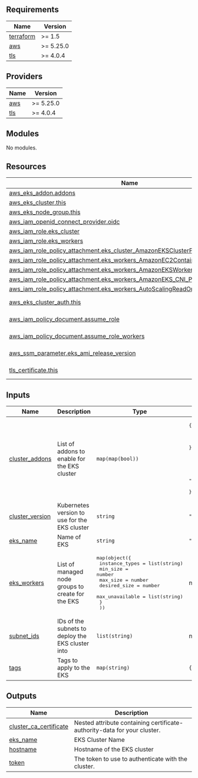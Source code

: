 <!-- BEGINNING OF PRE-COMMIT-TERRAFORM DOCS HOOK -->
## Requirements

| Name | Version |
|------|---------|
| <a name="requirement_terraform"></a> [terraform](#requirement\_terraform) | >= 1.5 |
| <a name="requirement_aws"></a> [aws](#requirement\_aws) | >= 5.25.0 |
| <a name="requirement_tls"></a> [tls](#requirement\_tls) | >= 4.0.4 |

## Providers

| Name | Version |
|------|---------|
| <a name="provider_aws"></a> [aws](#provider\_aws) | >= 5.25.0 |
| <a name="provider_tls"></a> [tls](#provider\_tls) | >= 4.0.4 |

## Modules

No modules.

## Resources

| Name | Type |
|------|------|
| [aws_eks_addon.addons](https://registry.terraform.io/providers/hashicorp/aws/latest/docs/resources/eks_addon) | resource |
| [aws_eks_cluster.this](https://registry.terraform.io/providers/hashicorp/aws/latest/docs/resources/eks_cluster) | resource |
| [aws_eks_node_group.this](https://registry.terraform.io/providers/hashicorp/aws/latest/docs/resources/eks_node_group) | resource |
| [aws_iam_openid_connect_provider.oidc](https://registry.terraform.io/providers/hashicorp/aws/latest/docs/resources/iam_openid_connect_provider) | resource |
| [aws_iam_role.eks_cluster](https://registry.terraform.io/providers/hashicorp/aws/latest/docs/resources/iam_role) | resource |
| [aws_iam_role.eks_workers](https://registry.terraform.io/providers/hashicorp/aws/latest/docs/resources/iam_role) | resource |
| [aws_iam_role_policy_attachment.eks_cluster_AmazonEKSClusterPolicy](https://registry.terraform.io/providers/hashicorp/aws/latest/docs/resources/iam_role_policy_attachment) | resource |
| [aws_iam_role_policy_attachment.eks_workers_AmazonEC2ContainerRegistryReadOnly](https://registry.terraform.io/providers/hashicorp/aws/latest/docs/resources/iam_role_policy_attachment) | resource |
| [aws_iam_role_policy_attachment.eks_workers_AmazonEKSWorkerNodePolicy](https://registry.terraform.io/providers/hashicorp/aws/latest/docs/resources/iam_role_policy_attachment) | resource |
| [aws_iam_role_policy_attachment.eks_workers_AmazonEKS_CNI_Policy](https://registry.terraform.io/providers/hashicorp/aws/latest/docs/resources/iam_role_policy_attachment) | resource |
| [aws_iam_role_policy_attachment.eks_workers_AutoScalingReadOnlyAccess](https://registry.terraform.io/providers/hashicorp/aws/latest/docs/resources/iam_role_policy_attachment) | resource |
| [aws_eks_cluster_auth.this](https://registry.terraform.io/providers/hashicorp/aws/latest/docs/data-sources/eks_cluster_auth) | data source |
| [aws_iam_policy_document.assume_role](https://registry.terraform.io/providers/hashicorp/aws/latest/docs/data-sources/iam_policy_document) | data source |
| [aws_iam_policy_document.assume_role_workers](https://registry.terraform.io/providers/hashicorp/aws/latest/docs/data-sources/iam_policy_document) | data source |
| [aws_ssm_parameter.eks_ami_release_version](https://registry.terraform.io/providers/hashicorp/aws/latest/docs/data-sources/ssm_parameter) | data source |
| [tls_certificate.this](https://registry.terraform.io/providers/hashicorp/tls/latest/docs/data-sources/certificate) | data source |

## Inputs

| Name | Description | Type | Default | Required |
|------|-------------|------|---------|:--------:|
| <a name="input_cluster_addons"></a> [cluster\_addons](#input\_cluster\_addons) | List of addons to enable for the EKS cluster | `map(map(bool))` | <pre>{<br>  "aws-ebs-csi-driver": {<br>    "most_recent": true<br>  },<br>  "coredns": {<br>    "most_recent": true<br>  },<br>  "vpc-cni": {<br>    "most_recent": true<br>  }<br>}</pre> | no |
| <a name="input_cluster_version"></a> [cluster\_version](#input\_cluster\_version) | Kubernetes version to use for the EKS cluster | `string` | `"1.28"` | no |
| <a name="input_eks_name"></a> [eks\_name](#input\_eks\_name) | Name of EKS | `string` | `"actimize_eks"` | no |
| <a name="input_eks_workers"></a> [eks\_workers](#input\_eks\_workers) | List of managed node groups to create for the EKS | <pre>map(object({<br>    instance_types  = list(string)<br>    min_size        = number<br>    max_size        = number<br>    desired_size    = number<br>    max_unavailable = list(string)<br>    }<br>  ))</pre> | n/a | yes |
| <a name="input_subnet_ids"></a> [subnet\_ids](#input\_subnet\_ids) | IDs of the subnets to deploy the EKS cluster into | `list(string)` | n/a | yes |
| <a name="input_tags"></a> [tags](#input\_tags) | Tags to apply to the EKS | `map(string)` | `{}` | no |

## Outputs

| Name | Description |
|------|-------------|
| <a name="output_cluster_ca_certificate"></a> [cluster\_ca\_certificate](#output\_cluster\_ca\_certificate) | Nested attribute containing certificate-authority-data for your cluster. |
| <a name="output_eks_name"></a> [eks\_name](#output\_eks\_name) | EKS Cluster Name |
| <a name="output_hostname"></a> [hostname](#output\_hostname) | Hostname of the EKS cluster |
| <a name="output_token"></a> [token](#output\_token) | The token to use to authenticate with the cluster. |
<!-- END OF PRE-COMMIT-TERRAFORM DOCS HOOK -->
